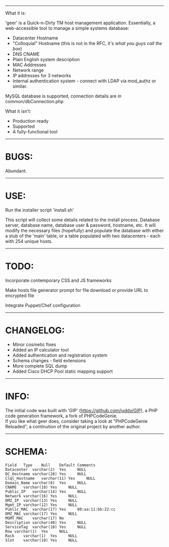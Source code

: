
***

What it is:

'geer' is a Quick-n-Dirty TM host management application. Essentially, a web-accessible tool to manage a simple systems database:

- Datacenter Hostname
- "Colloquial" Hostname (this is not in the RFC, it's *what you guys call the box*)
- DNS CNAME
- Plain English system description
- MAC Addresses
- Network range
- IP addresses for 3 networks
- Internal authentication system - connect with LDAP via mod_authz or similar.

MySQL database is supported, connection details are in common/dbConnection.php

What it isn't:

- Production ready
- Supported
- A fully-functional tool

***

# BUGS:

Abundant.

***

# USE:

Run the installer script 'install.sh'

This script will collect some details related to the install process.  Database server, database name, database user & password, hostname, etc.
It will modify the necessary files (hopefully) and populate the database with either a stub of the 'main' table, or a table populated with two datacenters - each with 254 unique hosts.


***

# TODO:

Incorporate contemporary CSS and JS frameworks

Make hosts file generator prompt for file download or provide URL to encrypted file

Integrate Puppet/Chef configuration

***

# CHANGELOG:

* Minor cosmetic fixes
* Added an IP calculator tool
* Added authentication and registration system
* Schema changes - field extensions
* More complete SQL dump
* Added Cisco DHCP Pool static mapping support

***

# INFO:

The initial code was built with 'GIP' (https://github.com/juddy/GIP), a PHP code generation framework, a fork of PHPCodeGenie.  
If you like what geer does, consider taking a look at "PHPCodeGenie Reloaded", a continution of the original project by another author.

***

# SCHEMA:

    Field   Type    Null    Default Comments
    Datacenter  varchar(2)  Yes     NULL     
    DC_Hostname varchar(28) Yes     NULL     
    Clql_Hostname   varchar(11) Yes     NULL     
    Domain_Name varchar(8)  Yes     NULL     
    CNAME   varchar(10) Yes     NULL     
    Public_IP   varchar(14) Yes     NULL     
    Network varchar(16) Yes     NULL     
    DMZ_IP  varchar(13) Yes     NULL     
    Mgmt_IP varchar(12) Yes     NULL     
    Public_MAC  varchar(17) Yes     00:aa:11:bb:22:cc    
    DMZ_MAC varchar(17) Yes     NULL     
    MGMT_MAC    varchar(17) No       
    Description varchar(48) Yes     NULL     
    ServiceTag  varchar(10) Yes     NULL     
    Row varchar(1)  Yes     NULL     
    Rack    varchar(1)  Yes     NULL     
    Slot    varchar(10) Yes     NULL     
